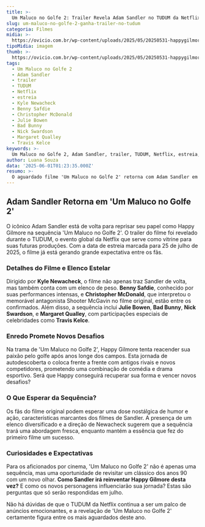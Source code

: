 ```yaml
---
title: >-
  Um Maluco no Golfe 2: Trailer Revela Adam Sandler no TUDUM da Netflix
slug: um-maluco-no-golfe-2-ganha-trailer-no-tudum
categoria: Filmes
midia: >-
  https://ovicio.com.br/wp-content/uploads/2025/05/20250531-happygilmore.webp
tipoMidia: imagem
thumb: >-
  https://ovicio.com.br/wp-content/uploads/2025/05/20250531-happygilmore.webp
tags:
  - Um Maluco no Golfe 2
  - Adam Sandler
  - trailer
  - TUDUM
  - Netflix
  - estreia
  - Kyle Newacheck
  - Benny Safdie
  - Christopher McDonald
  - Julie Bowen
  - Bad Bunny
  - Nick Swardson
  - Margaret Qualley
  - Travis Kelce
keywords: >-
  Um Maluco no Golfe 2, Adam Sandler, trailer, TUDUM, Netflix, estreia, 2025, Kyle Newacheck, Benny Safdie, Christopher McDonald, Julie Bowen, Bad Bunny, Nick Swardson, Margaret Qualley, Travis Kelce
author: Luana Souza
data: '2025-06-01T01:23:35.000Z'
resumo: >-
  O aguardado filme 'Um Maluco no Golfe 2' retorna com Adam Sandler em novo trailer apresentado no TUDUM, o evento global da Netflix. A estreia está marcada para 25 de julho, prometendo muitas emoções para os fãs.
---
```


## Adam Sandler Retorna em 'Um Maluco no Golfe 2'

O icônico Adam Sandler está de volta para reprisar seu papel como Happy Gilmore na sequência 'Um Maluco no Golfe 2'. O trailer do filme foi revelado durante o TUDUM, o evento global da Netflix que serve como vitrine para suas futuras produções. Com a data de estreia marcada para 25 de julho de 2025, o filme já está gerando grande expectativa entre os fãs.

### Detalhes do Filme e Elenco Estelar

Dirigido por **Kyle Newacheck**, o filme não apenas traz Sandler de volta, mas também conta com um elenco de peso. **Benny Safdie**, conhecido por suas performances intensas, e **Christopher McDonald**, que interpretou o memorável antagonista Shooter McGavin no filme original, estão entre os confirmados. Além disso, a sequência inclui **Julie Bowen**, **Bad Bunny**, **Nick Swardson**, e **Margaret Qualley**, com participações especiais de celebridades como **Travis Kelce**.

### Enredo Promete Novos Desafios

Na trama de 'Um Maluco no Golfe 2', Happy Gilmore tenta reacender sua paixão pelo golfe após anos longe dos campos. Esta jornada de autodescoberta o coloca frente a frente com antigos rivais e novos competidores, prometendo uma combinação de comédia e drama esportivo. Será que Happy conseguirá recuperar sua forma e vencer novos desafios?

### O Que Esperar da Sequência?

Os fãs do filme original podem esperar uma dose nostálgica de humor e ação, características marcantes dos filmes de Sandler. A presença de um elenco diversificado e a direção de Newacheck sugerem que a sequência trará uma abordagem fresca, enquanto mantém a essência que fez do primeiro filme um sucesso.

### Curiosidades e Expectativas

Para os aficionados por cinema, 'Um Maluco no Golfe 2' não é apenas uma sequência, mas uma oportunidade de revisitar um clássico dos anos 90 com um novo olhar. **Como Sandler irá reinventar Happy Gilmore desta vez?** E como os novos personagens influenciarão sua jornada? Estas são perguntas que só serão respondidas em julho.

Não há dúvidas de que o TUDUM da Netflix continua a ser um palco de anúncios emocionantes, e a revelação de 'Um Maluco no Golfe 2' certamente figura entre os mais aguardados deste ano.

